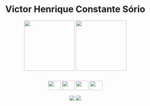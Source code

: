 <h1 align="center">
  Victor Henrique Constante Sório
</h1>

<div align="center">
  <img height="160rem" src="https://github-readme-stats.vercel.app/api?username=Victor-Sorio&cache_seconds=21600&show_icons=true&rank_icon=github&include_all_commits=true&count_private=true&theme=tokyonight&hide_border=true&border_radius=12">
  <img height="160rem" src="https://github-readme-stats.vercel.app/api/top-langs?username=Victor-Sorio&cache_seconds=21600&langs_count=7&layout=compact&theme=tokyonight&hide_border=true&border_radius=12">
</div>

##
  
<div align="center"
  >
  <img align="center" height="30" width="40" src="https://cdn.jsdelivr.net/gh/devicons/devicon/icons/python/python-original.svg" />
  <img align="center" height="30" width="40" src="https://cdn.jsdelivr.net/gh/devicons/devicon/icons/csharp/csharp-original.svg">
  <img align="center" height="30" width="40" src="https://cdn.jsdelivr.net/gh/devicons/devicon/icons/cplusplus/cplusplus-original.svg">
  <img align="center" height="30" width="40" src="https://cdn.jsdelivr.net/gh/devicons/devicon@latest/icons/c/c-original.svg">
</div>

<br>
 
<div align="center"> 
  <a href="https://www.linkedin.com/in/victorsorio/" target="_blank"><img src="https://img.shields.io/badge/-LinkedIn-%230077B5?style=for-the-badge&logo=linkedin&logoColor=white" target="_blank"></a> 
  <a href="mailto:victor.sorio@gmail.com"><img src="https://img.shields.io/badge/-EMail-%23333?style=for-the-badge&logo=gmail&logoColor=red" target="_blank"></a>
</div>